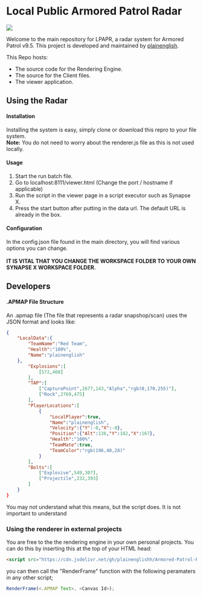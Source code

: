 # Local Public Armored Patrol Radar
![](https://cdn.discordapp.com/attachments/962074213223657482/1075454626897350666/brave_6tL2x1mdom.gif)

Welcome to the main repository for LPAPR, a radar system for Armored Patrol v9.5. This project is developed and maintained by [plainenglish](https://www.roblox.com/users/56098303/profile).

This Repo hosts:
- The source code for the Rendering Engine.
- The source for the Client files.
- The viewer application.

## Using the Radar

#### Installation

Installing the system is easy, simply clone or download this repro to your file system.<br>
**Note:** You do not need to worry about the renderer.js file as this is not used locally.

#### Usage

1. Start the run batch file.
2. Go to localhost:8111/viewer.html (Change the port / hostname if applicable)
3. Run the script in the viewer page in a script executor such as Synapse X.
4. Press the start button after putting in the data url. The default URL is already in the box.

#### Configuration

In the config.json file found in the main directory, you will find various options you can change.<br><br>
**IT IS VITAL THAT YOU CHANGE THE WORKSPACE FOLDER TO YOUR OWN SYNAPSE X WORKSPACE FOLDER.**

## Developers

#### .APMAP File Structure

An .apmap file (The file that represents a radar snapshop/scan) uses the JSON format and looks like:
```json
{
	"LocalData":{
		"TeamName":"Red Team",
		"Health":"100%",
		"Name":"plainenglish"
	},
		"Explosions":[
			[572,468]
		],
		"TAP":[
			["CapturePoint",2677,143,"Alpha","rgb(0,170,255)"],
			["Rock",2769,475]
		],
		"PlayerLocations":[
			{
				"LocalPlayer":true,
				"Name":"plainenglish",
				"Velocity":{"Y":-0,"X":-0},
				"Position":{"Alt":136,"Y":182,"X":167},
				"Health":"100%",
				"TeamMate":true,
				"TeamColor":"rgb(196,40,28)"
			}
		],
		"Bolts":[
			["Explosive",549,307],
			["Projectile",232,393]
		]
	}
}
```
You may not understand what this means, but the script does. It is not important to understand

### Using the renderer in external projects

You are free to the the rendering engine in your own personal projects. You can do this by inserting this at the top of your HTML head:
```html
<script src="https://cdn.jsdelivr.net/gh/plainenglishh/Armored-Patrol-Radar/renderer.js"></script>
```
you can then call the "RenderFrame" function with the following peramaters in any other script;
```js
RenderFrame(<.APMAP Text>, <Canvas Id>);
```
